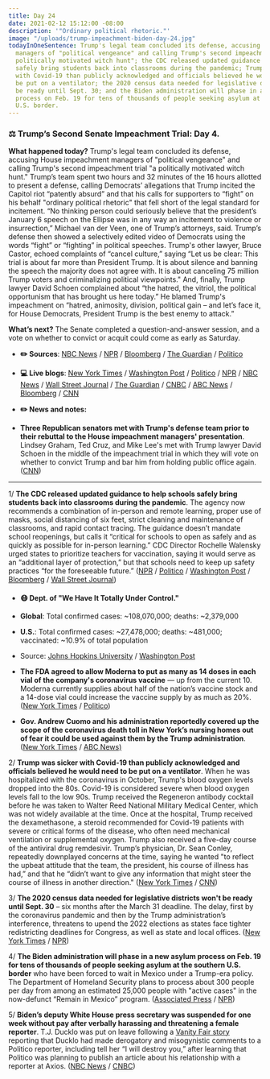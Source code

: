 ```yaml
---
title: Day 24
date: 2021-02-12 15:12:00 -08:00
description: '"Ordinary political rhetoric."'
image: "/uploads/trump-impeachment-biden-day-24.jpg"
todayInOneSentence: Trump's legal team concluded its defense, accusing House impeachment
  managers of "political vengeance" and calling Trump's second impeachment trial "a
  politically motivated witch hunt"; the CDC released updated guidance to help schools
  safely bring students back into classrooms during the pandemic; Trump was sicker
  with Covid-19 than publicly acknowledged and officials believed he would need to
  be put on a ventilator; the 2020 census data needed for legislative districts won't
  be ready until Sept. 30; and the Biden administration will phase in a new asylum
  process on Feb. 19 for tens of thousands of people seeking asylum at the southern
  U.S. border.
---
```


### ⚖️ Trump’s Second Senate Impeachment Trial: Day 4.

**What happened today?** Trump's legal team concluded its defense, accusing House impeachment managers of "political vengeance" and calling Trump's second impeachment trial "a politically motivated witch hunt." Trump’s team spent two hours and 32 minutes of the 16 hours allotted to present a defense, calling Democrats’ allegations that Trump incited the Capitol riot “patently absurd” and that his calls for supporters to “fight” on his behalf "ordinary political rhetoric" that fell short of the legal standard for incitement. “No thinking person could seriously believe that the president’s January 6 speech on the Ellipse was in any way an incitement to violence or insurrection,” Michael van der Veen, one of Trump’s attorneys, said. Trump’s defense then showed a selectively edited video of Democrats using the words “fight” or “fighting” in political speeches. Trump's other lawyer, Bruce Castor, echoed complaints of “cancel culture,” saying “Let us be clear: This trial is about far more than President Trump. It is about silence and banning the speech the majority does not agree with. It is about canceling 75 million Trump voters and criminalizing political viewpoints." And, finally, Trump lawyer David Schoen complained about “the hatred, the vitriol, the political opportunism that has brought us here today.” He blamed Trump's impeachment on “hatred, animosity, division, political gain – and let’s face it, for House Democrats, President Trump is the best enemy to attack.”

**What’s next?** The Senate completed a question-and-answer session, and a vote on whether to convict or acquit could come as early as Saturday.

* **✏️ Sources**: [NBC News](https://www.nbcnews.com/politics/donald-trump/trump-defense-present-case-senate-impeachment-trial-n1257601) / [NPR](https://www.npr.org/sections/trump-impeachment-trial-live-updates/2021/02/12/967460409/trumps-legal-defense-team-concludes-case-in-fraction-of-allotted-time) / [Bloomberg](https://www.bloomberg.com/news/articles/2021-02-12/trump-begins-defense-in-impeachment-trial-eyeing-an-acquittal?srnd=premium&sref=MIBMEEoj) / [The Guardian](https://www.theguardian.com/us-news/2021/feb/12/trump-impeachment-trial-defense-lawyers-capitol-riot) / [Politico](https://www.politico.com/news/2021/02/12/republicans-weighting-conviction-trump-impeachment-468862)

* **💻 Live blogs**: [New York Times](https://www.nytimes.com/live/2021/02/12/us/impeachment-trial) / [Washington Post](https://www.washingtonpost.com/politics/2021/02/12/trump-impeachment-trial-live-updates/) / [Politico](https://www.politico.com/live-news-updates/2021/02/09/trump-impeachment-trial-live-updates-online-coverage-highlights-210209) / [NPR](https://www.npr.org/sections/trump-impeachment-trial-live-updates/2021/02/09/964619295/watch-live-trumps-2nd-senate-impeachment-trial-begins-tuesday) / [NBC News](https://www.nbcnews.com/politics/donald-trump/live-blog/2021-02-12-trump-impeachment-trial-live-updates-n1257530) / [Wall Street Journal](https://www.wsj.com/livecoverage/trump-second-impeachment-trial-2021-02-12?mod=hp_lead_pos1) / [The Guardian](https://www.theguardian.com/us-news/live/2021/feb/12/donald-trump-impeachment-senate-trial-defense-lwayer-republican-senators-coronavirus-covid-live-updates) / [CNBC](https://www.cnbc.com/2021/02/12/trump-impeachment-trial-live-updates-video-day-4.html) / [ABC News](https://abcnews.go.com/Politics/live-updates/trump-impeachment-trial-live-updates-senate-debate-constitutionality/?id=75741945) / [Bloomberg](https://www.bloomberg.com/news/articles/2021-02-12/gop-senators-huddle-with-trump-lawyers-impeachment-update?srnd=premium&sref=MIBMEEoj) / [CNN](https://www.cnn.com/politics/live-news/trump-impeachment-trial-02-12-2021)

* **✏️ News and notes:**

* **Three Republican senators met with Trump's defense team prior to their rebuttal to the House impeachment managers' presentation**. Lindsey Graham, Ted Cruz, and Mike Lee's met with Trump lawyer David Schoen in the middle of the impeachment trial in which they will vote on whether to convict Trump and bar him from holding public office again. ([CNN](https://www.cnn.com/2021/02/11/politics/gop-senators-trump-impeachment-lawyers/))

---

1/ **The CDC released updated guidance to help schools safely bring students back into classrooms during the pandemic**. The agency now recommends a combination of in-person and remote learning, proper use of masks, social distancing of six feet, strict cleaning and maintenance of classrooms, and rapid contact tracing. The guidance doesn’t mandate school reopenings, but calls it “critical for schools to open as safely and as quickly as possible for in-person learning.” CDC Director Rochelle Walensky urged states to prioritize teachers for vaccination, saying it would serve as an “additional layer of protection,” but that schools need to keep up safety practices “for the foreseeable future.” ([NPR](https://www.npr.org/2021/02/12/967033554/cdc-offers-clearest-guidance-yet-for-reopening-schools) / [Politico](https://www.politico.com/news/2021/02/12/cdc-in-person-school-guidance-468865) / [Washington Post](https://www.washingtonpost.com/education/cdc-school-reopen-guidelines/2021/02/12/43a1acb6-6cea-11eb-9ead-673168d5b874_story.html) / [Bloomberg](https://www.bloomberg.com/news/articles/2021-02-12/cdc-sets-guidance-for-schools-to-reopen-safely-during-pandemic?sref=MIBMEEoj) / [Wall Street Journal](https://www.wsj.com/articles/cdc-presses-k-12-schools-to-reopen-11613156400))

* #### 😷 Dept. of "We Have It Totally Under Control."

* **Global**: Total confirmed cases: \~108,070,000; deaths: \~2,379,000

* **U.S.**: Total confirmed cases: \~27,478,000; deaths: \~481,000; vaccinated: \~10.9% of total population

* Source: [Johns Hopkins University](https://coronavirus.jhu.edu/map.html) / [Washington Post](https://www.washingtonpost.com/graphics/2020/health/covid-vaccine-states-distribution-doses/)

* **The FDA agreed to allow Moderna to put as many as 14 doses in each vial of the company's coronavirus vaccine** — up from the current 10. Moderna currently supplies about half of the nation’s vaccine stock and a 14-dose vial could increase the vaccine supply by as much as 20%. ([New York Times](https://www.nytimes.com/2021/02/12/us/moderna-coronavirus-vaccine-supply.html) / [Politico](https://www.politico.com/news/2021/02/12/moderna-fda-vaccine-doses-468884))

* **Gov. Andrew Cuomo and his administration reportedly covered up the scope of the coronavirus death toll in New York’s nursing homes out of fear it could be used against them by the Trump administration**. ([New York Times](https://www.nytimes.com/2021/02/12/nyregion/new-york-nursing-homes-cuomo.html) / [ABC News)](https://abcnews.go.com/US/cuomos-office-hid-nursing-home-covid-19-data/story?id=75853764)

2/ **Trump was sicker with Covid-19 than publicly acknowledged and officials believed he would need to be put on a ventilator**. When he was hospitalized with the coronavirus in October, Trump's blood oxygen levels dropped into the 80s. Covid-19 is considered severe when blood oxygen levels fall to the low 90s. Trump received the Regeneron antibody cocktail before he was taken to Walter Reed National Military Medical Center, which was not widely available at the time. Once at the hospital, Trump received the dexamethasone, a steroid recommended for Covid-19 patients with severe or critical forms of the disease, who often need mechanical ventilation or supplemental oxygen. Trump also received a five-day course of the antiviral drug remdesivir. Trump’s physician, Dr. Sean Conley, repeatedly downplayed concerns at the time, saying he wanted "to reflect the upbeat attitude that the team, the president, his course of illness has had,” and that he “didn’t want to give any information that might steer the course of illness in another direction." ([New York Times](https://www.nytimes.com/2021/02/11/us/politics/trump-coronavirus.html) / [CNN](https://www.cnn.com/2021/02/11/politics/donald-trump-covid-19-ventilator/index.html))

3/ **The 2020 census data needed for legislative districts won't be ready until Sept. 30** – six months after the March 31 deadline. The delay, first by the coronavirus pandemic and then by the Trump administration’s interference, threatens to upend the 2022 elections as states face tighter redistricting deadlines for Congress, as well as state and local offices. ([New York Times](https://www.nytimes.com/2021/02/11/us/us-census-figures-delay.html) / [NPR](https://www.npr.org/2021/02/12/965823150/6-month-delay-in-census-redistricting-data-could-throw-elections-into-chaos))

4/ **The Biden administration will phase in a new asylum process on Feb. 19 for tens of thousands of people seeking asylum at the southern U.S. border** who have been forced to wait in Mexico under a Trump-era policy. The Department of Homeland Security plans to process about 300 people per day from among an estimated 25,000 people with "active cases" in the now-defunct “Remain in Mexico” program. ([Associated Press](https://apnews.com/article/biden-25000-asylum-seekers-782c8495f29d9d73f2ffc80d5b2a2aef) / [NPR](https://www.npr.org/2021/02/12/967201293/biden-team-unveils-new-asylum-system-to-replace-trumps-remain-in-mexico))

5/ **Biden’s deputy White House press secretary was suspended for one week without pay after verbally harassing and threatening a female reporter**. T.J. Ducklo was put on leave following a [Vanity Fair story](https://www.vanityfair.com/news/2021/02/i-will-destroy-you-biden-aide-threatened-a-politico-reporter-pursuing-a-story-on-his-relationship) reporting that Ducklo had made derogatory and misogynistic comments to a Politico reporter, including tell her “I will destroy you,” after learning that Politico was planning to publish an article about his relationship with a reporter at Axios. ([NBC News](https://www.nbcnews.com/politics/white-house/white-house-deputy-press-secretary-suspended-after-allegations-verbally-harassing-n1257666) / [CNBC](https://www.vanityfair.com/news/2021/02/i-will-destroy-you-biden-aide-threatened-a-politico-reporter-pursuing-a-story-on-his-relationship))